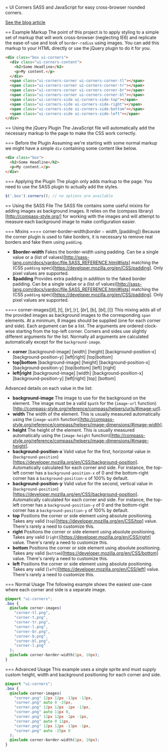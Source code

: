= UI Corners
SASS and JavaScript for easy cross-browser rounded corners.

[See the blog article](http://heygrady.com/blog/2011/08/25/using-images-and-javascript-and-compass-for-easy-cross-browser-rounded-corners/)

== Example Markup
The point of this project is to apply styling to a simple set of markup that will work cross-browser (neglecting IE6) and replicate the ease-of-use and look of `border-radius` using images. You can add this markup to your HTML directly or use the jQuery plugin to do it for you.

```html
<div class="box ui-corners">
  <div class="ui-corners-content">
    <h2>Some Headline</h2>
    <p>My content.</p>
  </div>
  <span class="ui-corners-corner ui-corners-corner-tl"></span>
  <span class="ui-corners-corner ui-corners-corner-tr"></span>
  <span class="ui-corners-corner ui-corners-corner-br"></span>
  <span class="ui-corners-corner ui-corners-corner-bl"></span>
  <span class="ui-corners-side ui-corners-side-top"></span>
  <span class="ui-corners-side ui-corners-side-right"></span>
  <span class="ui-corners-side ui-corners-side-bottom"></span>
  <span class="ui-corners-side ui-corners-side-left"></span>
</div>
```

== Using the jQuery Plugin
The JavaScript file will automatically add the necessary markup to the page to make the CSS work correctly.

=== Before the Plugin
Assuming we're starting with some normal markup we might have a simple `div` containing some content like below.

```html
<div class="box">
  <h2>Some Headline</h2>
  <p>My content.</p>
</div>
```

=== Applying the Plugin
The plugin only adds markup to the page. You need to use the SASS plugin to actually add the styles.

```javascript
$('.box').corners(); // no options are available
```

== Using the SASS File
The SASS file contains some useful mixins for adding images as background images. It relies on the (compass library)[http://compass-style.org/] for working with the images and will attempt to measure each background image to make configuration easier.

=== Mixins
==== corner-border-width($border-width, [$padding])
Because the corner plugin is used to fake borders, it is necessary to remove real borders and fake them using `padding`.

- **$border-width** Fakes the border-width using padding. Can be a single value or a (list of values)[http://sass-lang.com/docs/yardoc/file.SASS_REFERENCE.html#lists] matching the (CSS `padding` spec)[https://developer.mozilla.org/en/CSS/padding]. Only pixel values are supported.
- **$padding** Provides extra padding in addition to the faked border padding. Can be a single value or a (list of values)[http://sass-lang.com/docs/yardoc/file.SASS_REFERENCE.html#lists] matching the (CSS `padding` spec)[https://developer.mozilla.org/en/CSS/padding]. Only pixel values are supported.

==== corner-images([$tl], [$t], [$tr], [$r], [$br], [$b], [$bl], [$l])
This mixing adds all of the provided images as background images to the corresponding `span` elements. At a minimum, 8 images should be supplied (one for each corner and side). Each argument can be a list. The arguments are ordered clock-wise starting from the top-left corner. Corners and sides use slightly different arguments for the list. Normally all arguments are calculated automatically except for the `background-image`.

- **corner** [background-image] [width] [height] [background-position-x] [background-position-y] [left|right] [top|bottom]
- **top|bottom** [background-image] [height] [background-position-x] [background-position-y] [top|bottom] [left] [right]
- **left|right** [background-image] [width] [background-position-x] [background-position-y] [left|right] [top] [bottom]

Advanced details on each value in the list:

- **background-image** The image to use for the background on the element. The image must be a valid `$path` for the (`image-url` function)[http://compass-style.org/reference/compass/helpers/urls/#image-url].
- **width** The width of the element. This is usually measured automatically using the (`image-width` function)[http://compass-style.org/reference/compass/helpers/image-dimensions/#image-width].
- **height** The height of the element. This is usually measured automatically using the (`image-height` function)[http://compass-style.org/reference/compass/helpers/image-dimensions/#image-height].
- **background-position-x** Valid value for the first, horizontal value in (`background-position`)[https://developer.mozilla.org/en/CSS/background-position]. Automatically calculated for each corner and side. For instance, the top-left corner has a `background-position-x` of 0 and the bottom-right corner has a `background-position-x` of 100% by default.
- **background-position-y** Valid value for the second, vertical value in (`background-position`)[https://developer.mozilla.org/en/CSS/background-position]. Automatically calculated for each corner and side. For instance, the top-left corner has a `background-position-y` of 0 and the bottom-right corner has a `background-position-y` of 100% by default.
- **top** Positions the corner or side element using absolute positioning. Takes any valid (`top`)[https://developer.mozilla.org/en/CSS/top] value. There's rarely a need to customize this.
- **right** Positions the corner or side element using absolute positioning. Takes any valid (`right`)[https://developer.mozilla.org/en/CSS/right] value. There's rarely a need to customize this.
- **bottom** Positions the corner or side element using absolute positioning. Takes any valid (`bottom`)[https://developer.mozilla.org/en/CSS/bottom] value. There's rarely a need to customize this.
- **left** Positions the corner or side element using absolute positioning. Takes any valid (`left`)[https://developer.mozilla.org/en/CSS/left] value. There's rarely a need to customize this.

=== Normal Usage
The following example shows the easiest use-case where each corner and side is a separate image.

```css
@import "ui-corners";
.box {
  @include corner-images(
    "corner-tl.png",
    "corner-t.png",
    "corner-tr.png",
    "corner-l.png",
    "corner-br.png",
    "corner-b.png",
    "corner-bl.png",
    "corner-l.png"
  );
  @include corner-border-width(1px, 10px);
}
```

=== Advanced Usage
This example uses a single sprite and must supply custom height, width and background positioning for each corner and side.

```css
@import "ui-corners";
.box {
  @include corner-images(
    "corner.png" 12px 12px -13px -13px,
    "corner.png" auto 0 -25px,
    "corner.png" 12px 12px -1px -13px,
    "corner.png" auto 11px 0,
    "corner.png" 12px 12px -1px -1px,
    "corner.png" auto 0 11px,
    "corner.png" 12px 12px -13px -1px,
    "corner.png" auto -25px 0
  );
  @include corner-border-width(1px, 10px);
}

